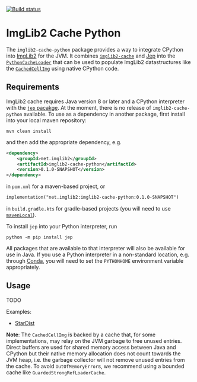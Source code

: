 [![Build status](https://github.com/hanslovsky/imglib2-cache-python/actions/workflows/build.yaml/badge.svg)](https://github.com/hanslovsky/imglib2-cache-python/actions/workflows/build.yaml)

# ImgLib2 Cache Python

The `imglib2-cache-python` package provides a way to integrate CPython into [ImgLib2](https://github.com/imglib/imglib2) for the JVM. It combines [`imglib2-cache`](https://github.com/imglib/imglib2-cache) and [Jep](https://github.com/ninia/jep) into the [`PythonCacheLoader`](src/main/java/net/imglib2/cache/python/PythonCacheLoader.java) that can be used to populate ImgLib2 datastructures like the [`CachedCellImg`](https://github.com/imglib/imglib2-cache/blob/master/src/main/java/net/imglib2/cache/img/CachedCellImg.java) using native CPython code.

## Requirements

ImgLib2 cache requires Java version 8 or later and a CPython interpreter with the [`jep` pacakge](https://pypi.org/project/jep/). At the moment, there is no release of `imglib2-cache-python` available. To use as a dependency in another package, first install into your local maven repository:

``` shell
mvn clean install
```
and then add the appropriate dependency, e.g.

``` xml
<dependency>
	<groupId>net.imglib2</groupId>
	<artifactId>imglib2-cache-python</artifactId>
	<version>0.1.0-SNAPSHOT</version>
</dependency>
```
in `pom.xml` for a maven-based project, or
``` xml
implementation("net.imglib2:imglib2-cache-python:0.1.0-SNAPSHOT")
```
in `build.gradle.kts` for gradle-based projects (you will need to use [`mavenLocal`](https://docs.gradle.org/current/userguide/declaring_repositories.html#sec:case-for-maven-local)).

To install `jep` into your Python interpreter, run
``` shell
python -m pip install jep
```
All packages that are available to that interpreter will also be available for use in Java. If you use a Python interpreter in a non-standard location, e.g. through [Conda](https://conda.io/), you will need to set the `PYTHONHOME` environment variable appropriately.

## Usage

TODO

Examples:
 - [StarDist](src/test/java/net/imglib2/cache/python/examples/StarDist.java)

**Note**: The `CachedCellImg` is backed by a cache that, for some implementations, may relay on the JVM garbage to free unused entries. Direct buffers are used for shared memory access between Java and CPython but their native memory allocation does not count towards the JVM heap, i.e. the garbage collector will not remove unused entries from the cache. To avoid `OutOfMemoryError`s, we recommend using a bounded cache like `GuardedStrongRefLoaderCache`.
